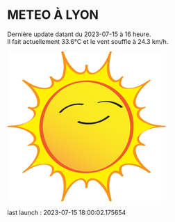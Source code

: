 # METEO À LYON

Dernière update datant du 2023-07-15 à 16 heure.  
Il fait actuellement 33.6°C et le vent souffle à 24.3 km/h.      

![](./.github/sun.png)

last launch : 2023-07-15 18:00:02.175654
